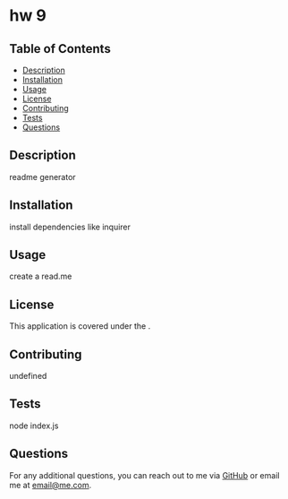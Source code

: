 # hw 9



## Table of Contents
- [Description](#description)
- [Installation](#installation)
- [Usage](#usage)
- [License](#license)
- [Contributing](#contributing)
- [Tests](#tests)
- [Questions](#questions)

## Description
readme generator

## Installation
install dependencies like inquirer

## Usage
create a read.me

## License
This application is covered under the .

## Contributing
undefined

## Tests
node index.js

## Questions
For any additional questions, you can reach out to me via [GitHub](https://github.com/adrian-g-c) or email me at email@me.com.
